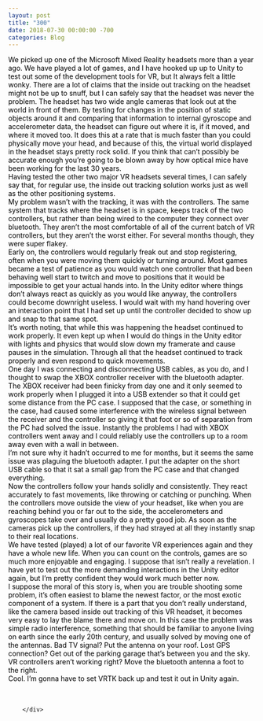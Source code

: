```yaml
---
layout: post
title: "300"
date: 2018-07-30 00:00:00 -700
categories: Blog
---
```


<div class="blog-content">
				<div class="paragraph"><span><span style="color:rgb(0, 0, 0)">We picked up one of the Microsoft Mixed Reality headsets more than a year ago. We have played a lot of games, and I have hooked up up to Unity to test out some of the development tools for VR, but It always felt a little wonky. There are a lot of claims that the inside out tracking on the headset might not be up to snuff, but I can safely say that the headset was never the problem. The headset has two wide angle cameras that look out at the world in front of them. By testing for changes in the position of static objects around it and comparing that information to internal gyroscope and accelerometer data, the headset can figure out where it is, if it moved, and where it moved too. It does this at a rate that is much faster than you could physically move your head, and because of this, the virtual world displayed in the headset stays pretty rock solid. If you think that can&rsquo;t possibly be accurate enough you&rsquo;re going to be blown away by how optical mice have been working for the last 30 years.</span></span><br><span></span><span><span style="color:rgb(0, 0, 0)">Having tested the other two major VR headsets several times, I can safely say that, for regular use, the inside out tracking solution works just as well as the other positioning systems.</span></span><br><span></span><span><span style="color:rgb(0, 0, 0)">My problem wasn&rsquo;t with the tracking, it was with the controllers. The same system that tracks where the headset is in space, keeps track of the two controllers, but rather than being wired to the computer they connect over bluetooth. They aren&rsquo;t the most comfortable of all of the current batch of VR controllers, but they aren&rsquo;t the worst either. For several months though, they were super flakey.</span></span><br><span></span><span><span style="color:rgb(0, 0, 0)">Early on, the controllers would regularly freak out and stop registering, often when you were moving them quickly or turning around. Most games became a test of patience as you would watch one controller that had been behaving well start to twitch and move to positions that it would be impossible to get your actual hands into. In the Unity editor where things don&rsquo;t always react as quickly as you would like anyway, the controllers could become downright useless. I would wait with my hand hovering over an interaction point that I had set up until the controller decided to show up and snap to that same spot.</span></span><br><span></span><span><span style="color:rgb(0, 0, 0)">It&rsquo;s worth noting, that while this was happening the headset continued to work properly. It even kept up when I would do things in the Unity editor with lights and physics that would slow down my framerate and cause pauses in the simulation. Through all that the headset continued to track properly and even respond to quick movements.</span></span><br><span></span><span><span style="color:rgb(0, 0, 0)">One day I was connecting and disconnecting USB cables, as you do, and I thought to swap the XBOX controller receiver with the bluetooth adapter. The XBOX receiver had been finicky from day one and it only seemed to work properly when I plugged it into a USB extender so that it could get some distance from the PC case. I supposed that the case, or something in the case, had caused some interference with the wireless signal between the receiver and the controller so giving it that foot or so of separation from the PC had solved the issue. Instantly the problems I had with XBOX controllers went away and I could reliably use the controllers up to a room away even with a wall in between.</span></span><br><span></span><span><span style="color:rgb(0, 0, 0)">I&rsquo;m not sure why it hadn&rsquo;t occurred to me for months, but it seems the same issue was plaguing the bluetooth adapter. I put the adapter on the short USB cable so that it sat a small gap from the PC case and that changed everything. </span></span><br><span></span><span><span style="color:rgb(0, 0, 0)">Now the controllers follow your hands solidly and consistently. They react accurately to fast movements, like throwing or catching or punching. When the controllers move outside the view of your headset, like when you are reaching behind you or far out to the side, the accelerometers and gyroscopes take over and usually do a pretty good job. As soon as the cameras pick up the controllers, if they had strayed at all they instantly snap to their real locations.</span></span><br><span></span><span><span style="color:rgb(0, 0, 0)">We have tested (played) a lot of our favorite VR experiences again and they have a whole new life. When you can count on the controls, games are so much more enjoyable and engaging. I suppose that isn&rsquo;t really a revelation. I have yet to test out the more demanding interactions in the Unity editor again, but I&rsquo;m pretty confident they would work much better now. </span></span><br><span></span><span><span style="color:rgb(0, 0, 0)">I suppose the moral of this story is, when you are trouble shooting some problem, it&rsquo;s often easiest to blame the newest factor, or the most exotic component of a system. If there is a part that you don&rsquo;t really understand, like the camera based inside out tracking of this VR headset, it becomes very easy to lay the blame there and move on. In this case the problem was simple radio interference, something that should be familiar to anyone living on earth since the early 20th century, and usually solved by moving one of the antennas. Bad TV signal? Put the antenna on your roof. Lost GPS connection? Get out of the parking garage that&rsquo;s between you and the sky. VR controllers aren&rsquo;t working right? Move the bluetooth antenna a foot to the right. </span></span><br><span></span><span><span style="color:rgb(0, 0, 0)">Cool. I&rsquo;m gonna have to set VRTK back up and test it out in Unity again.</span></span><br><span></span><br>&#8203;</div>

		</div>
        